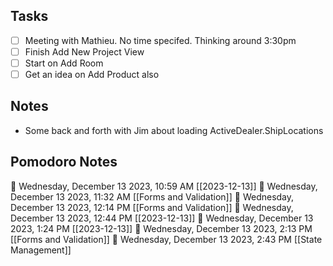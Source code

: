 ## Tasks
- [ ] Meeting with Mathieu. No time specifed. Thinking around 3:30pm
- [ ] Finish Add New Project View
- [ ] Start on Add Room
- [ ] Get an idea on Add Product also

## Notes
- Some back and forth with Jim about loading ActiveDealer.ShipLocations



## Pomodoro Notes

🍅 Wednesday, December 13 2023, 10:59 AM [[2023-12-13]]
🍅 Wednesday, December 13 2023, 11:32 AM [[Forms and Validation]]
🍅 Wednesday, December 13 2023, 12:14 PM [[Forms and Validation]]
🍅 Wednesday, December 13 2023, 12:44 PM [[2023-12-13]]
🍅 Wednesday, December 13 2023, 1:24 PM [[2023-12-13]]🍅 Wednesday, December 13 2023, 2:13 PM [[Forms and Validation]]🍅 Wednesday, December 13 2023, 2:43 PM [[State Management]]